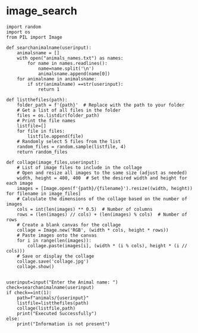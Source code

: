 ﻿# image_search


    import random
    import os
    from PIL import Image
    
    def searchanimalname(userinput):
        animalsname = []
        with open("animals_names.txt") as names:
            for name in names.readlines():
                name=name.split('\n')
                animalsname.append(name[0])
        for animalname in animalsname:
            if str(animalname) ==str(userinput):
                return 1
    
    def listthefiles(path):
        folder_path = f'{path}'  # Replace with the path to your folder
        # Get a list of all files in the folder
        files = os.listdir(folder_path)
        # Print the file names
        listfile=[]
        for file in files:
            listfile.append(file)
        # Randomly select 5 files from the list
        random_files = random.sample(listfile, 4)
        return random_files
    
    def collage(image_files,userinput):
        # List of image files to include in the collage
        # Open and resize all images to the same size (adjust as needed)
        width, height = 400, 400  # Set the desired width and height for each image
        images = [Image.open(f'{path}/{filename}').resize((width, height)) for filename in image_files]
        # Calculate the dimensions of the collage based on the number of images
        cols = int(len(images) ** 0.5)  # Number of columns
        rows = (len(images) // cols) + (len(images) % cols)  # Number of rows
        # Create a blank canvas for the collage
        collage = Image.new('RGB', (width * cols, height * rows))
        # Paste images onto the canvas
        for i in range(len(images)):
            collage.paste(images[i], (width * (i % cols), height * (i // cols)))
        # Save or display the collage
        collage.save('collage.jpg')
        collage.show()
    
    
    userinput=input("Enter the Animal name: ")
    check=searchanimalname(userinput)
    if check==int(1):
        path=f"animals/{userinput}"
        listfile=listthefiles(path)
        collage(listfile,path)
        print("Executed Successfully")
    else:
        print("Information is not present")

